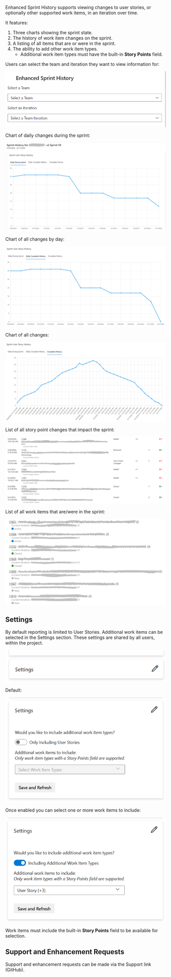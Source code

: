 Enhanced Sprint History supports viewing changes to user stories, or optionally other supported work items, in an iteration over time.

It features:
1. Three charts showing the sprint state.
2. The history of work item changes on the sprint.
3. A listing of all items that are or were in the sprint.
4. The ability to add other work item types.
	- Additional work item types must have the built-in **Story Points** field.

Users can select the team and iteration they want to view information for:

![Preview of the selectable team and iteration options.](static/team-iteration-selectable.png)

Chart of daily changes during the sprint:

![Preview of the daily changes during sprint chart.](static/chart-daily-sprint.png)

Chart of all changes by day:

![Preview of the daily complete chart.](static/chart-daily-complete.png)

Chart of all changes:

![Preview of the complete history chart.](static/chart-complete.png)

List of all story point changes that impact the sprint:

![Preview of the listing of user story changes.](static/user-story-history.png)

List of all work items that are/were in the sprint:

![Preview of the listing of all work items ever in the sprint.](static/user-stories.png)

## Settings
By default reporting is limited to User Stories. Additional work items can be selected in the Settings section. These settings are shared by all users, within the project.

![Closed Settings panel.](static/settings-closed.png)

Default:

![Default Settings panel.](static/settings-default.png)

Once enabled you can select one or more work items to include:

![Settings panel with other options selected.](static/settings-toggled.png)

Work items must include the built-in **Story Points** field to be available for selection.

## Support and Enhancement Requests
Support and enhancement requests can be made via the Support link (GitHub).
